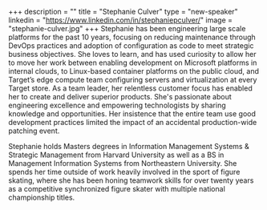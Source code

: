 +++
description = ""
title = "Stephanie Culver"
type = "new-speaker"
linkedin = "https://www.linkedin.com/in/stephaniepculver/"
image = "stephanie-culver.jpg"
+++
Stephanie has been engineering large scale platforms for the past 10 years, focusing on reducing maintenance through DevOps practices and adoption of configuration as code to meet strategic business objectives. She loves to learn, and has used curiosity to allow her to move her work between enabling development on Microsoft platforms in internal clouds, to Linux-based container platforms on the public cloud, and Target’s edge compute team configuring servers and virtualization at every Target store. As a team leader, her relentless customer focus has enabled her to create and deliver superior products. She's passionate about engineering excellence and empowering technologists by sharing knowledge and opportunities. Her insistence that the entire team use good development practices limited the impact of an accidental production-wide patching event.

Stephanie holds Masters degrees in Information Management Systems & Strategic Management from Harvard University as well as a BS in Management Information Systems from Northeastern University. She spends her time outside of work heavily involved in the sport of figure skating, where she has been honing teamwork skills for over twenty years as a competitive synchronized figure skater with multiple national championship titles.